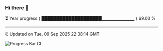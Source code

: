 ### Hi there 👋

⏳ Year progress { ████████████████████▁▁▁▁▁▁▁▁▁▁ } 69.03 %

---

⏰ Updated on Tue, 09 Sep 2025 22:38:14 GMT

![Progress Bar CI](https://github.com/IshwaranRudhara/GIT-ACTION/workflows/Progress%20Bar%20CI/badge.svg)
